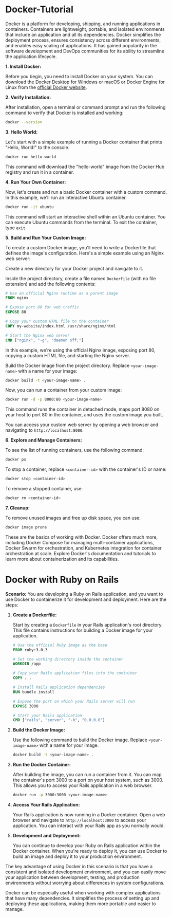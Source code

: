 # Docker-Tutorial

Docker is a platform for developing, shipping, and running applications in containers. Containers are lightweight, portable, and isolated environments that include an application and all its dependencies. Docker simplifies the deployment process, ensures consistency across different environments, and enables easy scaling of applications. It has gained popularity in the software development and DevOps communities for its ability to streamline the application lifecycle.

**1. Install Docker:**

Before you begin, you need to install Docker on your system. You can download the Docker Desktop for Windows or macOS or Docker Engine for Linux from the [official Docker website](https://www.docker.com/get-started).

**2. Verify Installation:**

After installation, open a terminal or command prompt and run the following command to verify that Docker is installed and working:

```bash
docker --version
```

**3. Hello World:**

Let's start with a simple example of running a Docker container that prints "Hello, World!" to the console.

```bash
docker run hello-world
```

This command will download the "hello-world" image from the Docker Hub registry and run it in a container.

**4. Run Your Own Container:**

Now, let's create and run a basic Docker container with a custom command. In this example, we'll run an interactive Ubuntu container.

```bash
docker run -it ubuntu
```

This command will start an interactive shell within an Ubuntu container. You can execute Ubuntu commands from the terminal. To exit the container, type `exit`.

**5. Build and Run Your Custom Image:**

To create a custom Docker image, you'll need to write a Dockerfile that defines the image's configuration. Here's a simple example using an Nginx web server:

Create a new directory for your Docker project and navigate to it.

Inside the project directory, create a file named `Dockerfile` (with no file extension) and add the following contents:

```Dockerfile
# Use an official Nginx runtime as a parent image
FROM nginx

# Expose port 80 for web traffic
EXPOSE 80

# Copy your custom HTML file to the container
COPY my-website/index.html /usr/share/nginx/html

# Start the Nginx web server
CMD ["nginx", "-g", "daemon off;"]
```

In this example, we're using the official Nginx image, exposing port 80, copying a custom HTML file, and starting the Nginx server.

Build the Docker image from the project directory. Replace `<your-image-name>` with a name for your image:

```bash
docker build -t <your-image-name> .
```

Now, you can run a container from your custom image:

```bash
docker run -d -p 8080:80 <your-image-name>
```

This command runs the container in detached mode, maps port 8080 on your host to port 80 in the container, and uses the custom image you built.

You can access your custom web server by opening a web browser and navigating to `http://localhost:8080`.

**6. Explore and Manage Containers:**

To see the list of running containers, use the following command:

```bash
docker ps
```

To stop a container, replace `<container-id>` with the container's ID or name:

```bash
docker stop <container-id>
```

To remove a stopped container, use:

```bash
docker rm <container-id>
```

**7. Cleanup:**

To remove unused images and free up disk space, you can use:

```bash
docker image prune
```

These are the basics of working with Docker. Docker offers much more, including Docker Compose for managing multi-container applications, Docker Swarm for orchestration, and Kubernetes integration for container orchestration at scale. Explore Docker's documentation and tutorials to learn more about containerization and its capabilities.

# Docker with Ruby on Rails

**Scenario:** You are developing a Ruby on Rails application, and you want to use Docker to containerize it for development and deployment. Here are the steps:

1. **Create a Dockerfile:**

   Start by creating a `Dockerfile` in your Rails application's root directory. This file contains instructions for building a Docker image for your application.

   ```Dockerfile
   # Use the official Ruby image as the base
   FROM ruby:3.0.3

   # Set the working directory inside the container
   WORKDIR /app

   # Copy your Rails application files into the container
   COPY . .

   # Install Rails application dependencies
   RUN bundle install

   # Expose the port on which your Rails server will run
   EXPOSE 3000

   # Start your Rails application
   CMD ["rails", "server", "-b", "0.0.0.0"]
   ```

2. **Build the Docker Image:**

   Use the following command to build the Docker image. Replace `<your-image-name>` with a name for your image.

   ```bash
   docker build -t <your-image-name> .
   ```

3. **Run the Docker Container:**

   After building the image, you can run a container from it. You can map the container's port 3000 to a port on your host system, such as 3000. This allows you to access your Rails application in a web browser.

   ```bash
   docker run -p 3000:3000 <your-image-name>
   ```

4. **Access Your Rails Application:**

   Your Rails application is now running in a Docker container. Open a web browser and navigate to `http://localhost:3000` to access your application. You can interact with your Rails app as you normally would.

5. **Development and Deployment:**

   You can continue to develop your Ruby on Rails application within the Docker container. When you're ready to deploy it, you can use Docker to build an image and deploy it to your production environment.

The key advantage of using Docker in this scenario is that you have a consistent and isolated development environment, and you can easily move your application between development, testing, and production environments without worrying about differences in system configurations.

Docker can be especially useful when working with complex applications that have many dependencies. It simplifies the process of setting up and deploying these applications, making them more portable and easier to manage.
